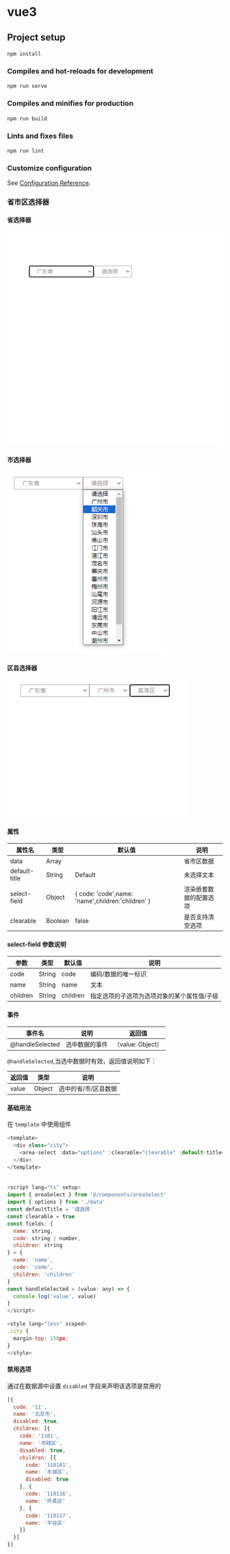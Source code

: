 # vue3

## Project setup
```
npm install
```

### Compiles and hot-reloads for development
```
npm run serve
```

### Compiles and minifies for production
```
npm run build
```

### Lints and fixes files
```
npm run lint
```

### Customize configuration
See [Configuration Reference](https://cli.vuejs.org/config/).

### 省市区选择器

#### 省选择器

![Snipaste_2023-10-08_18-23-22](https://github.com/snakehyq/areaSelect/blob/master/public/static/img/Snipaste_2023-10-08_18-23-22.png)

#### 市选择器

![Snipaste_2023-10-08_18-23-34](https://github.com/snakehyq/areaSelect/blob/master/public/static/img/Snipaste_2023-10-08_18-23-34.png)

#### 区县选择器

![Snipaste_2023-10-08_18-23-49](https://github.com/snakehyq/areaSelect/blob/master/public/static/img/Snipaste_2023-10-08_18-23-49.png)

#### 属性

| 属性名        | 类型    | 默认值                                            | 说明                   |
| ------------- | ------- | ------------------------------------------------- | ---------------------- |
| data          | Array   |                                                   | 省市区数据             |
| default-title | String  | Default                                           | 未选择文本             |
| select-field  | Object  | { code: 'code',name: 'name',children:'children' } | 渲染嵌套数据的配置选项 |
| clearable     | Boolean | false                                             | 是否支持清空选项       |

#### select-field 参数说明

| 参数     | 类型   | 默认值   | 说明                                        |
| -------- | ------ | -------- | ------------------------------------------- |
| code     | String | code     | 编码/数据的唯一标识                         |
| name     | String | name     | 文本                                        |
| children | String | children | 指定选项的子选项为选项对象的某个属性值/子级 |

#### 事件

| 事件名          | 说明           | 返回值            |
| --------------- | -------------- | ----------------- |
| @handleSelected | 选中数据的事件 | （value: Object） |

`@handleSelected`,当选中数据时有效，返回值说明如下：

| 返回值 | 类型   | 说明                 |
| ------ | ------ | -------------------- |
| value  | Object | 选中的省/市/区县数据 |

#### 基础用法

在 `template` 中使用组件

```js
<template>
  <div class="city">
    <area-select :data="options" :clearable="clearable" :default-title="defaultTitle" :select-field="fields" @handleSelected="handleSelected"/>
  </div>
</template>
```

```js

<script lang="ts" setup>
import { areaSelect } from '@/components/areaSelect'
import { options } from './data'
const defaultTitle = '请选择'
const clearable = true
const fields: {
  name: string,
  code: string | number,
  children: string
} = {
  name: 'name',
  code: 'code',
  children: 'children'
}
const handleSelected = (value: any) => {
  console.log('value', value)
}
</script>
```

```js
<style lang="less" scoped>
.city {
  margin-top: 150px;
}
</style>
```

#### 禁用选项

通过在数据源中设置 `disabled` 字段来声明该选项是禁用的

```js
[{
  code: '11',
  name: '北京市',
  disabled: true,
  children: [{
    code: '1101',
    name: '市辖区',
    disabled: true,
    children: [{
      code: '110101',
      name: '东城区',
      disabled: true
    }, {
      code: '110116',
      name: '怀柔区'
    }, {
      code: '110117',
      name: '平谷区'
    }]
  }]
}]
```

